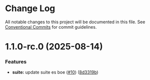 # Change Log

All notable changes to this project will be documented in this file.
See [Conventional Commits](https://conventionalcommits.org) for commit guidelines.

# 1.1.0-rc.0 (2025-08-14)


### Features

* **suite:** update suite es boe ([#10](https://github.com/zerobias-org/suite/issues/10)) ([8d3319b](https://github.com/zerobias-org/suite/commit/8d3319b0457e86570fb0d8e2115d6ec897708f52))
